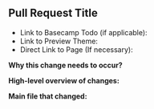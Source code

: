 ## Pull Request Title

- Link to Basecamp Todo (if applicable):
- Link to Preview Theme:
- Direct Link to Page (If necessary):

**Why this change needs to occur?**


**High-level overview of changes:**


**Main file that changed:**
